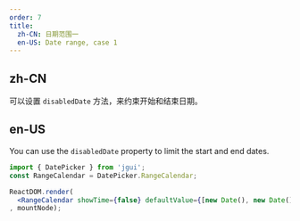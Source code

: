 ```yaml
---
order: 7
title: 
  zh-CN: 日期范围一
  en-US: Date range, case 1
---
```


## zh-CN

可以设置 `disabledDate` 方法，来约束开始和结束日期。

## en-US

You can use the `disabledDate` property to limit the start and end dates.


````jsx
import { DatePicker } from 'jgui';
const RangeCalendar = DatePicker.RangeCalendar;

ReactDOM.render(
  <RangeCalendar showTime={false} defaultValue={[new Date(), new Date()]} onChange={(date, dateString) => { console.log(date, dateString)}}/>
, mountNode);
````
